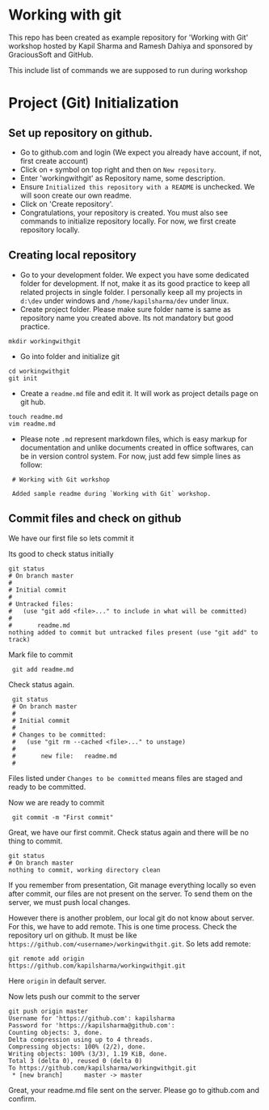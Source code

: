 # Working with git

This repo has been created as example repository for 'Working with Git' workshop hosted by Kapil Sharma and Ramesh Dahiya and sponsored by GraciousSoft and GitHub.

This include list of commands we are supposed to run during workshop

# Project (Git) Initialization

## Set up repository on github.

* Go to github.com and login (We expect you already have account, if not, first create account)
* Click on `+` symbol on top right and then on `New repository`.
* Enter 'workingwithgit' as Repository name, some description.
* Ensure `Initialized this repository with a README` is unchecked. We will soon create our own readme.
* Click on 'Create repository'.
* Congratulations, your repository is created. You must also see commands to initialize repository locally. For now, we first create repository locally.

## Creating local repository

* Go to your development folder. We expect you have some dedicated folder for development. If not, make it as its good practice to keep all related projects in single folder. I personally keep all my projects in `d:\dev` under windows and `/home/kapilsharma/dev` under linux.
* Create project folder. Please make sure folder name is same as repository name you created above. Its not mandatory but good practice.
```
mkdir workingwithgit
```
* Go into folder and initialize git
```
cd workingwithgit
git init
```
* Create a `readme.md` file and edit it. It will work as project details page on git hub.
```
touch readme.md
vim readme.md
```
* Please note `.md` represent markdown files, which is easy markup for documentation and unlike documents created in office softwares, can be in version control system. For now, just add few simple lines as follow:
```
 # Working with Git workshop

 Added sample readme during `Working with Git` workshop.
```

## Commit files and check on github

We have our first file so lets commit it

Its good to check status initially

 ```
 git status
 # On branch master
 #
 # Initial commit
 #
 # Untracked files:
 #   (use "git add <file>..." to include in what will be committed)
 #
 #       readme.md
 nothing added to commit but untracked files present (use "git add" to track)
```

Mark file to commit

```
 git add readme.md
```

Check status again.

```
 git status
 # On branch master
 #
 # Initial commit
 #
 # Changes to be committed:
 #   (use "git rm --cached <file>..." to unstage)
 #
 #       new file:   readme.md
 #
```

Files listed under `Changes to be committed` means files are staged and ready to be committed.

Now we are ready to commit

```
 git commit -m "First commit"
```

Great, we have our first commit. Check status again and there will be no thing to commit.

```
git status
# On branch master
nothing to commit, working directory clean
```

If you remember from presentation, Git manage everything locally so even after commit, our files are not present on the server. To send them on the server, we must push local changes.

However there is another problem, our local git do not know about server. For this, we have to add remote. This is one time process. Check the repository url on github. It must be like `https://github.com/<username>/workingwithgit.git`. So lets add remote:

```
git remote add origin https://github.com/kapilsharma/workingwithgit.git
```

Here `origin` in default server.

Now lets push our commit to the server

```
git push origin master
Username for 'https://github.com': kapilsharma
Password for 'https://kapilsharma@github.com':
Counting objects: 3, done.
Delta compression using up to 4 threads.
Compressing objects: 100% (2/2), done.
Writing objects: 100% (3/3), 1.19 KiB, done.
Total 3 (delta 0), reused 0 (delta 0)
To https://github.com/kapilsharma/workingwithgit.git
 * [new branch]      master -> master
```

Great, your readme.md file sent on the server. Please go to github.com and confirm.
